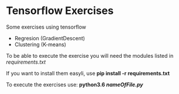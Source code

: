 # Tensorflow Exercises
Some exercises using tensorflow

- Regresion (GradientDescent)
- Clustering (K-means)


To be able to execute the exercise you will need the modules listed in _requirements.txt_

If you want to install them easyli, use __pip install -r requirements.txt__

To execute the exercises use:
__python3.6 _nameOfFile.py___
